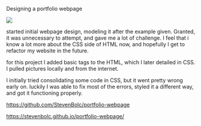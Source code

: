 Designing a portfolio webpage

<img src="assets/images/portfolio-webpage.PNG">

started initial webpage design, modeling it after the example given.
Granted, it was unnecessary to attempt, and gave me a lot of challenge.
I feel that i know a lot more about the CSS side of HTML now, and hopefully I get to refactor my website in the future.

for this project I added basic tags to the HTML, which I later detailed in CSS. I pulled pictures locally and from the internet.

I initially tried consolidating some code in CSS, but it went pretty wrong early on. luckily I was able to fix most of the errors, styled it a different way, and got it functioning properly.



https://github.com/StevenBolc/portfolio-webpage

https://stevenbolc.github.io/portfolio-webpage/

